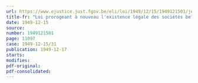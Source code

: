 ```yaml
---
url: https://www.ejustice.just.fgov.be/eli/loi/1949/12/15/1949121501/justel
title-fr: "Loi prorogeant à nouveau l'existence légale des sociétés belges exploitant en Russie"
date: 1949-12-15
source:
number: 1949121501
page: 11097
case: 1949-12-15/31
publication: 1949-12-17
starts:
modifies:
pdf-original:
pdf-consolidated:
---
```


